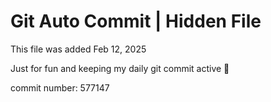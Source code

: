 # Git Auto Commit | Hidden File

This file was added Feb 12, 2025

Just for fun and keeping my daily git commit active 🤪

commit number: 577147
